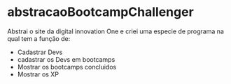 # abstracaoBootcampChallenger

Abstrai o site da digital innovation One e criei uma especie de programa na qual tem a função de:

- Cadastrar Devs
- cadastrar os Devs em bootcamps
- Mostrar os bootcamps concluidos
- Mostrar os XP 

